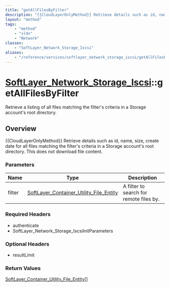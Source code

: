 ```yaml
---
title: "getAllFilesByFilter"
description: "{{CloudLayerOnlyMethod}} Retrieve details such as id, name, size, create date for all files matching the filter's criter... "
layout: "method"
tags:
    - "method"
    - "sldn"
    - "Network"
classes:
    - "SoftLayer_Network_Storage_Iscsi"
aliases:
    - "/reference/services/softlayer_network_storage_iscsi/getAllFilesByFilter"
---
```

# [SoftLayer_Network_Storage_Iscsi](/reference/services/SoftLayer_Network_Storage_Iscsi)::getAllFilesByFilter

Retrieve a listing of all files matching the filter's criteria in a Storage account's root directory.


## Overview 
{{CloudLayerOnlyMethod}} Retrieve details such as id, name, size, create date for all files matching the filter's criteria in a Storage account's root directory. This does not download file content. 

### Parameters 
|Name | Type | Description |
| --- | --- | --- |
|filter| <a href='/reference/datatypes/SoftLayer_Container_Utility_File_Entity'>SoftLayer_Container_Utility_File_Entity </a>| A filter to search for remote files by.|


### Required Headers
* authenticate
* SoftLayer_Network_Storage_IscsiInitParameters

### Optional Headers
* resultLimit

### Return Values
<a href='/reference/datatypes/SoftLayer_Container_Utility_File_Entity'>SoftLayer_Container_Utility_File_Entity[] </a>

